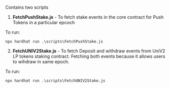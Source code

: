 Contains two scripts

1. **FetchPushStake.js** - To fetch stake events in the core contract for Push Tokens in  a particular epcoch 

  To run:
  
`npx hardhat run .\scripts\FetchPushStake.js`

2. **FetchUNIV2Stake.js** - To fetch Deposit and withdraw events from UniV2 LP tokens staking contract. Fetching both events because it allows users to wihdraw in same epoch. 

To run:

`npx hardhat run .\scripts\FetchUNIV2Stake.js`
